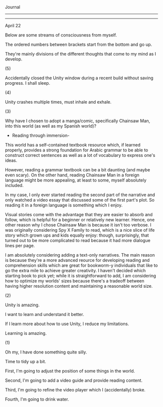 
Journal

_________

___ 

April 22

Below are some streams of consciousness from myself.

The ordered numbers between brackets start from the bottom and go up.

They're mainly divisions of the different thoughts that come to my mind as I develop.

(5)

Accidentally closed the Unity window during a recent build without saving progress. I shall sleep.

(4)

Unity crashes multiple times, must inhale and exhale.

(3)

Why have I chosen to adopt a manga/comic, specifically Chainsaw Man, into this world (as well as my Spanish world)?

- Reading through immersion-

This world has a self-contained textbook resource which, if learned properly, provides a strong foundation for Arabic grammar to be able to construct correct sentences as well as a lot of vocabulary to express one's ideas.

However, reading a grammar textbook can be a bit daunting (and maybe even scary). On the other hand, reading Chainsaw Man in a foreign language might be more appealing, at least to some, myself absolutely included.

In my case, I only ever started reading the second part of the narrative and only watched a video essay that discussed some of the first part's plot. So reading it in a foreign language is something which I enjoy. 

Visual stories come with the advantage that they are easier to absorb and follow, which is helpful for a beginner or relatively new learner. Hence, one other reason why I chose Chainsaw Man is because it isn't too verbose. I was originally considering Spy X Family to read, which is a nice slice of life story which grown ups and kids equally enjoy: though, surprisingly, that turned out to be more complicated to read because it had more dialogue lines per page.

I am absolutely considering adding a text-only narratives. The main reason is because they're a more advanced reource for developing reading and comprehension skills which are great for bookworm-y individuals that like to go the extra mile to achieve greater creativity. I haven't decided which starting book to pick yet; while it is straightforward to add, I am considering how to optimize my worlds' sizes because there's a tradeoff between having higher resolution content and maintaining a reasonable world size.

(2)

Unity is amazing.

I want to learn and understand it better.

If I learn more about how to use Unity, I reduce my limitations.

Learning is amazing.

(1)

Oh my, I have done something quite silly.

Time to tidy up a bit.

First, I'm going to adjust the position of some things in the world.

Second, I'm going to add a video guide and provide reading content.

Third, I'm going to refine the video player which I (accidentally) broke.

Fourth, I'm going to drink water.
